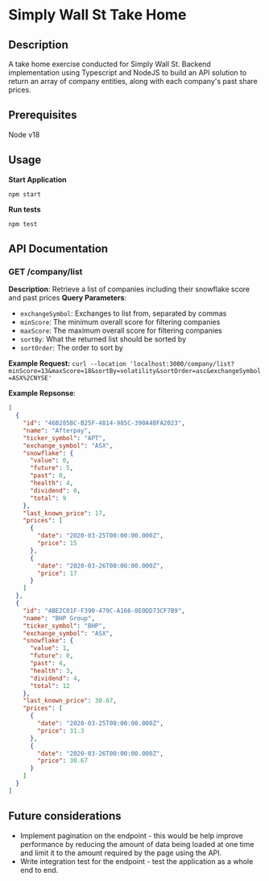 # Simply Wall St Take Home

## Description

A take home exercise conducted for Simply Wall St. Backend implementation using Typescript and NodeJS to build an API solution to return an array of company entities, along with each company's past share prices.

## Prerequisites

Node v18

## Usage

**Start Application**

`npm start`

**Run tests**

`npm test`

## API Documentation

### GET /company/list

**Description**: Retrieve a list of companies including their snowflake score and past prices
**Query Parameters**:

- `exchangeSymbol`: Exchanges to list from, separated by commas
- `minScore`: The minimum overall score for filtering companies
- `maxScore`: The maximum overall score for filtering companies
- `sortBy`: What the returned list should be sorted by
- `sortOrder`: The order to sort by

**Example Request:**
`curl --location 'localhost:3000/company/list?minScore=13&maxScore=18&sortBy=volatility&sortOrder=asc&exchangeSymbol=ASX%2CNYSE'`

**Example Repsonse**:

```json
[
  {
    "id": "46B285BC-B25F-4814-985C-390A4BFA2023",
    "name": "Afterpay",
    "ticker_symbol": "APT",
    "exchange_symbol": "ASX",
    "snowflake": {
      "value": 0,
      "future": 5,
      "past": 0,
      "health": 4,
      "dividend": 0,
      "total": 9
    },
    "last_known_price": 17,
    "prices": [
      {
        "date": "2020-03-25T00:00:00.000Z",
        "price": 15
      },
      {
        "date": "2020-03-26T00:00:00.000Z",
        "price": 17
      }
    ]
  },
  {
    "id": "4BE2C01F-F390-479C-A166-8E0DD73CF7B9",
    "name": "BHP Group",
    "ticker_symbol": "BHP",
    "exchange_symbol": "ASX",
    "snowflake": {
      "value": 1,
      "future": 0,
      "past": 4,
      "health": 3,
      "dividend": 4,
      "total": 12
    },
    "last_known_price": 30.67,
    "prices": [
      {
        "date": "2020-03-25T00:00:00.000Z",
        "price": 31.3
      },
      {
        "date": "2020-03-26T00:00:00.000Z",
        "price": 30.67
      }
    ]
  }
]
```

## Future considerations

- Implement pagination on the endpoint - this would be help improve performance by reducing the amount of data being loaded at one time and limit it to the amount required by the page using the API.
- Write integration test for the endpoint - test the application as a whole end to end.
